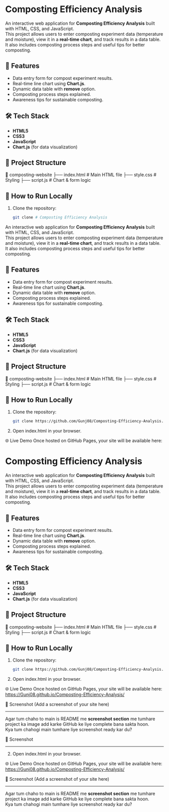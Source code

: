 # Composting Efficiency Analysis

An interactive web application for **Composting Efficiency Analysis** built with HTML, CSS, and JavaScript.  
This project allows users to enter composting experiment data (temperature and moisture), view it in a **real-time chart**, and track results in a data table.  
It also includes composting process steps and useful tips for better composting.

## 🌱 Features
- Data entry form for compost experiment results.
- Real-time line chart using **Chart.js**.
- Dynamic data table with **remove** option.
- Composting process steps explained.
- Awareness tips for sustainable composting.

## 🛠 Tech Stack
- **HTML5**
- **CSS3**
- **JavaScript**
- **Chart.js** (for data visualization)

## 📂 Project Structure
📁 composting-website
├── index.html # Main HTML file
├── style.css # Styling
├── script.js # Chart & form logic


## 🚀 How to Run Locally
1. Clone the repository:
   ```bash
   git clone # Composting Efficiency Analysis

An interactive web application for **Composting Efficiency Analysis** built with HTML, CSS, and JavaScript.  
This project allows users to enter composting experiment data (temperature and moisture), view it in a **real-time chart**, and track results in a data table.  
It also includes composting process steps and useful tips for better composting.

## 🌱 Features
- Data entry form for compost experiment results.
- Real-time line chart using **Chart.js**.
- Dynamic data table with **remove** option.
- Composting process steps explained.
- Awareness tips for sustainable composting.

## 🛠 Tech Stack
- **HTML5**
- **CSS3**
- **JavaScript**
- **Chart.js** (for data visualization)

## 📂 Project Structure
📁 composting-website
├── index.html # Main HTML file
├── style.css # Styling
├── script.js # Chart & form logic


## 🚀 How to Run Locally
1. Clone the repository:
   ```bash
   git clone https://github.com/Gunj08/Composting-Efficiency-Analysis.git
2. Open index.html in your browser.

🌐 Live Demo
Once hosted on GitHub Pages, your site will be available here:
# Composting Efficiency Analysis

An interactive web application for **Composting Efficiency Analysis** built with HTML, CSS, and JavaScript.  
This project allows users to enter composting experiment data (temperature and moisture), view it in a **real-time chart**, and track results in a data table.  
It also includes composting process steps and useful tips for better composting.

## 🌱 Features
- Data entry form for compost experiment results.
- Real-time line chart using **Chart.js**.
- Dynamic data table with **remove** option.
- Composting process steps explained.
- Awareness tips for sustainable composting.

## 🛠 Tech Stack
- **HTML5**
- **CSS3**
- **JavaScript**
- **Chart.js** (for data visualization)

## 📂 Project Structure
📁 composting-website
├── index.html # Main HTML file
├── style.css # Styling
├── script.js # Chart & form logic


## 🚀 How to Run Locally
1. Clone the repository:
   ```bash
   git clone https://github.com/Gunj08/Composting-Efficiency-Analysis.git
2. Open index.html in your browser.

🌐 Live Demo
Once hosted on GitHub Pages, your site will be available here:
https://Gunj08.github.io/Composting-Efficiency-Analysis/

📸 Screenshot
(Add a screenshot of your site here)


---

Agar tum chaho to main is README me **screenshot section** me tumhare project ka image add karke GitHub ke liye complete bana sakta hoon.  
Kya tum chahogi main tumhare liye screenshot ready kar du?

   
📸 Screenshot



---

   
2. Open index.html in your browser.

🌐 Live Demo
Once hosted on GitHub Pages, your site will be available here:
https://Gunj08.github.io/Composting-Efficiency-Analysis/

📸 Screenshot
(Add a screenshot of your site here)


---

Agar tum chaho to main is README me **screenshot section** me tumhare project ka image add karke GitHub ke liye complete bana sakta hoon.  
Kya tum chahogi main tumhare liye screenshot ready kar du?

   
